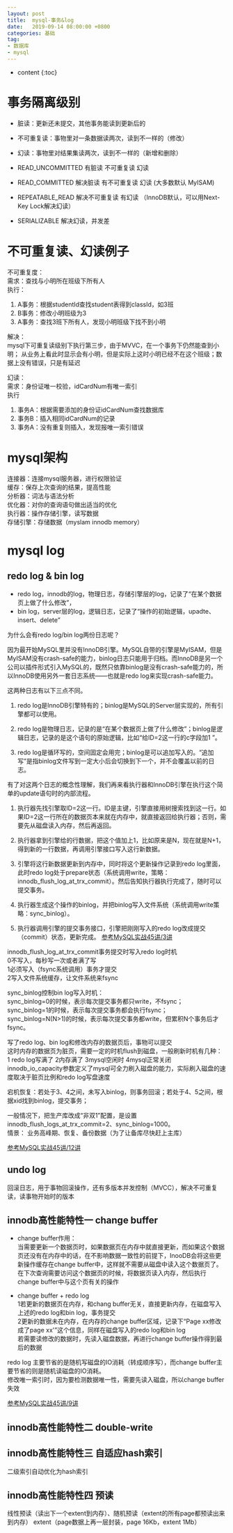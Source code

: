 ```yaml
---
layout: post
title:  mysql-事务&log
date:   2019-09-14 08:00:00 +0800
categories: 基础
tag: 
- 数据库
- mysql
---
```


* content
{:toc}

# 事务隔离级别 

* 脏读：更新还未提交，其他事务能读到更新后的
* 不可重复读：事物里对一条数据读两次，读到不一样的（修改）
* 幻读：事物里对结果集读两次，读到不一样的（新增和删除）


* READ_UNCOMMITTED   有脏读 不可重复读 幻读
* READ_COMMITTED   解决脏读 有不可重复读 幻读 (大多数默认 MyISAM)
* REPEATABLE_READ   解决不可重复读 有幻读 （InnoDB默认，可以用Next-Key Lock解决幻读）
* SERIALIZABLE   解决幻读，并发差

# 不可重复读、幻读例子
不可重复度：   
需求：查找与小明所在班级下所有人   
执行：
1. A事务：根据studentId查找student表得到classId，如3班
1. B事务：修改小明班级为3
1. A事务：查找3班下所有人，发现小明班级下找不到小明

解决：   
mysql下可重复读级别下执行第三步，由于MVVC，在一个事务下仍然能查到小明；
从业务上看此时显示会有小明，但是实际上这时小明已经不在这个班级；数据上没有错误，只是有延迟


幻读：   
需求：身份证唯一校验，idCardNum有唯一索引   
执行   
1. 事务A：根据需要添加的身份证idCardNum查找数据库
2. 事务B：插入相同idCardNum的记录
1. 事务A：没有重复则插入，发现报唯一索引错误

# mysql架构
连接器：连接mysql服务器，进行权限验证   
缓存：保存上次查询的结果，提高性能   
分析器：词法与语法分析   
优化器：对你的查询语句做出适当的优化   
执行器：操作存储引擎，读写数据   
存储引擎：存储数据（myslam innodb memory）   

# mysql log
## redo log & bin log
* redo log，innodb的log，物理日志，存储引擎层的log，记录了“在某个数据页上做了什么修改”，
* bin log，server层的log，逻辑日志，记录了“操作的初始逻辑，upadte、insert、delete”

为什么会有redo log/bin log两份日志呢？

因为最开始MySQL里并没有InnoDB引擎。MySQL自带的引擎是MyISAM，但是MyISAM没有crash-safe的能力，binlog日志只能用于归档。而InnoDB是另一个公司以插件形式引入MySQL的，既然只依靠binlog是没有crash-safe能力的，所以InnoDB使用另外一套日志系统——也就是redo log来实现crash-safe能力。

这两种日志有以下三点不同。

1. redo log是InnoDB引擎特有的；binlog是MySQL的Server层实现的，所有引擎都可以使用。

2. redo log是物理日志，记录的是“在某个数据页上做了什么修改”；binlog是逻辑日志，记录的是这个语句的原始逻辑，比如“给ID=2这一行的c字段加1 ”。

3. redo log是循环写的，空间固定会用完；binlog是可以追加写入的。“追加写”是指binlog文件写到一定大小后会切换到下一个，并不会覆盖以前的日志。

有了对这两个日志的概念性理解，我们再来看执行器和InnoDB引擎在执行这个简单的update语句时的内部流程。

1. 执行器先找引擎取ID=2这一行。ID是主键，引擎直接用树搜索找到这一行。如果ID=2这一行所在的数据页本来就在内存中，就直接返回给执行器；否则，需要先从磁盘读入内存，然后再返回。

2. 执行器拿到引擎给的行数据，把这个值加上1，比如原来是N，现在就是N+1，得到新的一行数据，再调用引擎接口写入这行新数据。

3. 引擎将这行新数据更新到内存中，同时将这个更新操作记录到redo log里面，此时redo log处于prepare状态（系统调用write，策略：innodb_flush_log_at_trx_commit）。然后告知执行器执行完成了，随时可以提交事务。

4. 执行器生成这个操作的binlog，并把binlog写入文件系统（系统调用write策略：sync_binlog）。

5. 执行器调用引擎的提交事务接口，引擎把刚刚写入的redo log改成提交（commit）状态，更新完成。
[参考MySQL实战45讲/3讲]()

innodb_flush_log_at_trx_commit事务提交时写入redo log时机    
0不写入，每秒写一次或者满了写   
1必须写入（fsync系统调用）事务才提交   
2写入文件系统缓存，让文件系统来fsync   

sync_binlog控制bin log写入时机：   
sync_binlog=0的时候，表示每次提交事务都只write，不fsync；   
sync_binlog=1的时候，表示每次提交事务都会执行fsync；   
sync_binlog=N(N>1)的时候，表示每次提交事务都write，但累积N个事务后才fsync。   

写了redo log、bin log和修改内存的数据页后，事物可以提交   
这时内存的数据页为脏页，需要一定的时机flush到磁盘，一般刷新时机有几种：   
1 redo log写满了 2内存满了 3mysql空闲时 4mysql正常关闭   
innodb_io_capacity参数定义了mysql可全力刷入磁盘的能力，实际刷入磁盘的速度取决于脏页比例和redo log写盘速度

宕机恢复：若处于3、4之间，未写入binlog，则事务回滚；若处于4、5之间，根据xid找到binlog，提交事务；

一般情况下，把生产库改成“非双1”配置，是设置innodb_flush_logs_at_trx_commit=2、sync_binlog=1000。   
情景：
业务高峰期、恢复、备份数据（为了让备库尽快赶上主库）

[参考MySQL实战45讲/12讲]()

## undo log
回滚日志，用于事物回滚操作，还有多版本并发控制（MVCC），解决不可重复读，读事物开始时的版本

## innodb高性能特性一 change buffer
* change buffer作用：   
当需要更新一个数据页时，如果数据页在内存中就直接更新，而如果这个数据页还没有在内存中的话，在不影响数据一致性的前提下，InooDB会将这些更新操作缓存在change buffer中，这样就不需要从磁盘中读入这个数据页了。在下次查询需要访问这个数据页的时候，将数据页读入内存，然后执行change buffer中与这个页有关的操作

* change buffer + redo log   
1若更新的数据页在内存，和chang buffer无关，直接更新内存，在磁盘写入上述的redo log和bin log，事务提交   
2更新的数据未在内存，在内存的change buffer区域，记录下“Page xx修改成了page xx'”这个信息，同样在磁盘写入的redo log和bin log   
若需要读修改的数据时，先读入磁盘数据，再进行change buffer操作得到最后的数据

redo log 主要节省的是随机写磁盘的IO消耗（转成顺序写），而change buffer主要节省的则是随机读磁盘的IO消耗。   
修改唯一索引时，因为要检测数据唯一性，需要先读入磁盘，所以change buffer失效 

[参考MySQL实战45讲/9讲]()

## innodb高性能特性二 double-write
## innodb高性能特性三 自适应hash索引
  二级索引自动优化为hash索引
## innodb高性能特性四 预读
  线性预读（读出下一个extent到内存）、随机预读（extent的所有page都预读出来到内存） 
  extent（page数据上再一层封装，page 16Kb，extent 1Mb）

